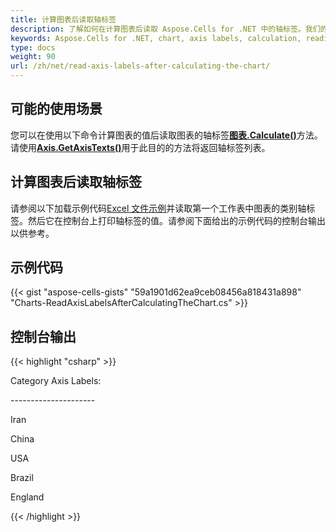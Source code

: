 ```yaml
---
title: 计算图表后读取轴标签
description: 了解如何在计算图表后读取 Aspose.Cells for .NET 中的轴标签。我们的指南将向您展示如何访问和检索轴标签，包括它们的格式和位置。
keywords: Aspose.Cells for .NET, chart, axis labels, calculation, reading, accessing, retrieving, formatting, positioning.
type: docs
weight: 90
url: /zh/net/read-axis-labels-after-calculating-the-chart/
---
```

##  **可能的使用场景**

您可以在使用以下命令计算图表的值后读取图表的轴标签[**图表.Calculate()**](https://reference.aspose.com/cells/net/aspose.cells.charts/chart/calculate/)方法。请使用[**Axis.GetAxisTexts()**](https://reference.aspose.com/cells/net/aspose.cells.charts/axis/getaxistexts/)用于此目的的方法将返回轴标签列表。

##  **计算图表后读取轴标签**

请参阅以下加载示例代码[Excel 文件示例](ReadAxisLabels.xlsx)并读取第一个工作表中图表的类别轴标签。然后它在控制台上打印轴标签的值。请参阅下面给出的示例代码的控制台输出以供参考。

##  **示例代码**

{{< gist "aspose-cells-gists" "59a1901d62ea9ceb08456a818431a898" "Charts-ReadAxisLabelsAfterCalculatingTheChart.cs" >}}

##  **控制台输出**

{{< highlight "csharp" >}}

 Category Axis Labels:

\---------------------

Iran

China

USA

Brazil

England

{{< /highlight >}}
